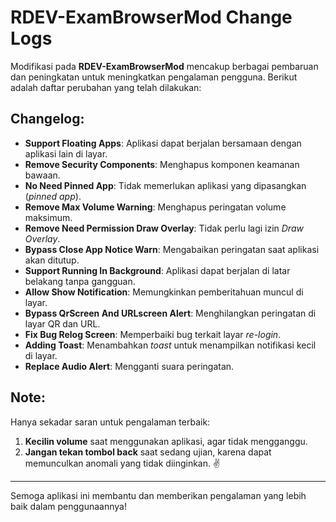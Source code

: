 # RDEV-ExamBrowserMod Change Logs

Modifikasi pada **RDEV-ExamBrowserMod** mencakup berbagai pembaruan dan peningkatan untuk meningkatkan pengalaman pengguna. Berikut adalah daftar perubahan yang telah dilakukan:

## Changelog:
- **Support Floating Apps**: Aplikasi dapat berjalan bersamaan dengan aplikasi lain di layar.
- **Remove Security Components**: Menghapus komponen keamanan bawaan.
- **No Need Pinned App**: Tidak memerlukan aplikasi yang dipasangkan (*pinned app*).
- **Remove Max Volume Warning**: Menghapus peringatan volume maksimum.
- **Remove Need Permission Draw Overlay**: Tidak perlu lagi izin *Draw Overlay*.
- **Bypass Close App Notice Warn**: Mengabaikan peringatan saat aplikasi akan ditutup.
- **Support Running In Background**: Aplikasi dapat berjalan di latar belakang tanpa gangguan.
- **Allow Show Notification**: Memungkinkan pemberitahuan muncul di layar.
- **Bypass QrScreen And URLscreen Alert**: Menghilangkan peringatan di layar QR dan URL.
- **Fix Bug Relog Screen**: Memperbaiki bug terkait layar *re-login*.
- **Adding Toast**: Menambahkan *toast* untuk menampilkan notifikasi kecil di layar.
- **Replace Audio Alert**: Mengganti suara peringatan.

## Note:
Hanya sekadar saran untuk pengalaman terbaik:
1. **Kecilin volume** saat menggunakan aplikasi, agar tidak mengganggu.
2. **Jangan tekan tombol back** saat sedang ujian, karena dapat memunculkan anomali yang tidak diinginkan. ✌️

---

Semoga aplikasi ini membantu dan memberikan pengalaman yang lebih baik dalam penggunaannya!
